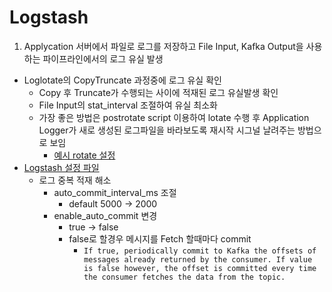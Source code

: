 # Logstash
1. Applycation 서버에서 파일로 로그를 저장하고 File Input, Kafka Output을 사용하는 파이프라인에서의 로그 유실 발생
- Loglotate의 CopyTruncate 과정중에 로그 유실 확인
    - Copy 후 Truncate가 수행되는 사이에 적재된 로그 유실발생 확인
    - File Input의 stat_interval 조절하여 유실 최소화
    - 가장 좋은 방법은 postrotate script 이용하여 lotate 수행 후 Application Logger가 새로 생성된 로그파일을 바라보도록 재시작 시그널 날려주는 방법으로 보임
        - [예시 rotate 설정](logrotate/test_rotate)
- [Logstash 설정 파일](kafka_to_es.conf)
    - 로그 중복 적재 해소
        - auto_commit_interval_ms 조절
            - default 5000 -> 2000
        - enable_auto_commit 변경
            - true -> false
            - false로 할경우 메시지를 Fetch 할때마다 commit
                - `If true, periodically commit to Kafka the offsets of messages already returned by the consumer. If value is false however, the offset is committed every time the consumer fetches the data from the topic.`